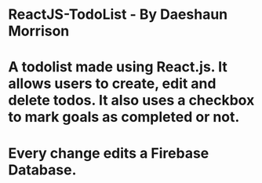 # ReactJS-TodoList - By Daeshaun Morrison

# A todolist made using React.js. It allows users to create, edit and delete todos. It also uses a checkbox to mark goals as completed or not. 
# Every change edits a Firebase Database.
